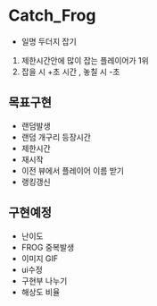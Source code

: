 # Catch_Frog
- 일명 두더지 잡기
1. 제한시간안에 많이 잡는 플레이어가 1위
2. 잡을 시 +초 시간 , 놓칠 시 -초



목표구현
------------------
- 랜덤발생
- 랜덤 개구리 등장시간
- 제한시간
- 재시작
- 이전 뷰에서 플레이어 이름 받기
- 랭킹갱신

구현예정
------------------
- 난이도
- FROG 중복발생
- 이미지 GIF
- ui수정
- 구현부 나누기
- 해상도 비율
